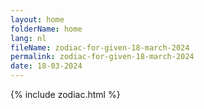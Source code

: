 ```yaml
---
layout: home
folderName: home
lang: nl
fileName: zodiac-for-given-18-march-2024
permalink: zodiac-for-given-18-march-2024
date: 18-03-2024
---
```

{% include zodiac.html %}
